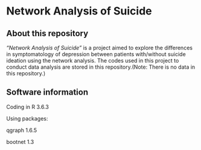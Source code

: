 # Network Analysis of Suicide

## About this repository

*“Network Analysis of Suicide”* is a project aimed to explore the differences in symptomatology of depression between patients with/without suicide ideation using the network analysis. The codes used in this project to conduct data analysis are stored in this repository.(Note: There is no data in this repository.)

## Software information

Coding in R 3.6.3

Using packages:

qgraph 1.6.5

bootnet 1.3